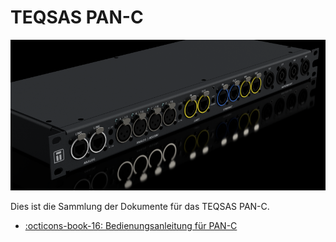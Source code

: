 # TEQSAS PAN-C



![TEQSAS PAN-C](../assets/panc/PAN-C_V2_1_.png "TEQSAS PAN-C")

Dies ist die Sammlung der Dokumente für das TEQSAS PAN-C.

<div class="grid cards" markdown>

- [:octicons-book-16: Bedienungsanleitung für PAN-C](/PANC/Manual/manual_1)

</div>